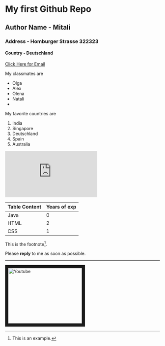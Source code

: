 # My first Github Repo

## Author Name - Mitali
### Address - Homburger Strasse 322323
#### Country - Deutschland

[Click Here for Email](smitali.07@gmail.com) 

My classmates are
* Olga
* Alex
* Olena
* Natali
* 
My favorite countries are
1. India
2. Singapore
3. Deutschland
4. Spain
5. Australia

 ![alt text](https://www.freepik.com/free-psd/red-fresh-apple-isolated-con-transparent-background_86396852.htm#query=apple%20png&position=1&from_view=keyword&track=ais_user&uuid=47862ec4-e218-4a81-9014-ae79e147c355)

Table Content | Years of exp
--- | ---
Java | 0
HTML | 2
CSS | 1

This is the footnote[^1].
[^1]: This is an example.

Please **reply** to me as soon as possible.


---

<a href='https://www.youtube.com/watch?v=eIrMbAQSU34' target='blank'><img src="http://img.youtube.com/vi/YOUTUBE_VIDEO_ID_HERE/0.jpg" 
alt="Youtube" width="240" height="180" border="10"></a>


